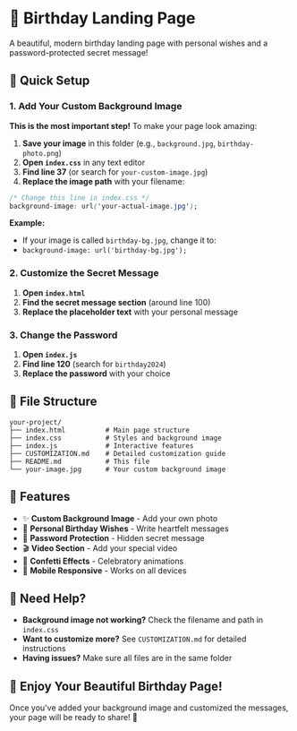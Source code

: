 # 🎂 Birthday Landing Page

A beautiful, modern birthday landing page with personal wishes and a password-protected secret message!

## 🚀 Quick Setup

### 1. Add Your Custom Background Image

**This is the most important step!** To make your page look amazing:

1. **Save your image** in this folder (e.g., `background.jpg`, `birthday-photo.png`)
2. **Open `index.css`** in any text editor
3. **Find line 37** (or search for `your-custom-image.jpg`)
4. **Replace the image path** with your filename:

```css
/* Change this line in index.css */
background-image: url('your-actual-image.jpg');
```

**Example:**
- If your image is called `birthday-bg.jpg`, change it to:
- `background-image: url('birthday-bg.jpg');`

### 2. Customize the Secret Message

1. **Open `index.html`**
2. **Find the secret message section** (around line 100)
3. **Replace the placeholder text** with your personal message

### 3. Change the Password

1. **Open `index.js`**
2. **Find line 120** (search for `birthday2024`)
3. **Replace the password** with your choice

## 📁 File Structure

```
your-project/
├── index.html          # Main page structure
├── index.css           # Styles and background image
├── index.js            # Interactive features
├── CUSTOMIZATION.md    # Detailed customization guide
├── README.md           # This file
└── your-image.jpg      # Your custom background image
```

## 🎨 Features

- ✨ **Custom Background Image** - Add your own photo
- 💝 **Personal Birthday Wishes** - Write heartfelt messages
- 🔐 **Password Protection** - Hidden secret message
- 🎬 **Video Section** - Add your special video
- 🎊 **Confetti Effects** - Celebratory animations
- 📱 **Mobile Responsive** - Works on all devices

## 🔧 Need Help?

- **Background image not working?** Check the filename and path in `index.css`
- **Want to customize more?** See `CUSTOMIZATION.md` for detailed instructions
- **Having issues?** Make sure all files are in the same folder

## 🌟 Enjoy Your Beautiful Birthday Page!

Once you've added your background image and customized the messages, your page will be ready to share! 🎉

